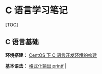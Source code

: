 # C 语言学习笔记

[TOC]

## C 语言基础

**环境搭建：**  [CentOS 下 C 语言开发环境的构建](basic\EnvBuild.md) 

**基本语法：** [格式化输出 printf](basic\printf.md) |